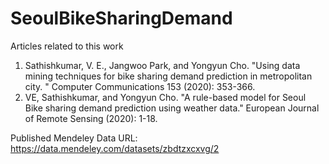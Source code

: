 # SeoulBikeSharingDemand
Articles related to this work
1. Sathishkumar, V. E., Jangwoo Park, and Yongyun Cho. 
     "Using data mining techniques for bike sharing demand prediction in metropolitan city.
      " Computer Communications 153 (2020): 353-366.
2. VE, Sathishkumar, and Yongyun Cho. 
       "A rule-based model for Seoul Bike sharing demand prediction using weather data." 
       European Journal of Remote Sensing (2020): 1-18.


Published Mendeley Data
URL: https://data.mendeley.com/datasets/zbdtzxcxvg/2
